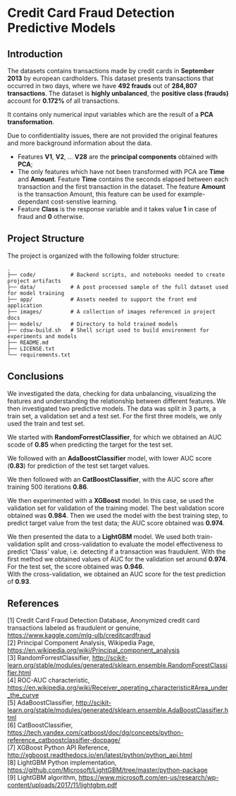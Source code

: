# Credit Card Fraud Detection Predictive Models
## Introduction
The datasets contains transactions made by credit cards in **September 2013** by european cardholders. This dataset presents transactions that occurred in two days, where we have **492 frauds** out of **284,807 transactions**. The dataset is **highly unbalanced**, the **positive class (frauds)** account for **0.172%** of all transactions.  

It contains only numerical input variables which are the result of a **PCA transformation**.   

Due to confidentiality issues, there are not provided the original features and more background information about the data.  

* Features **V1**, **V2**, ... **V28** are the **principal components** obtained with **PCA**;  
* The only features which have not been transformed with PCA are **Time** and **Amount**. Feature **Time** contains the seconds elapsed between each transaction and the first transaction in the dataset. The feature **Amount** is the transaction Amount, this feature can be used for example-dependant cost-senstive learning.   
* Feature **Class** is the response variable and it takes value **1** in case of fraud and **0** otherwise.  



## Project Structure

The project is organized with the following folder structure:

```
.
├── code/           # Backend scripts, and notebooks needed to create project artifacts
├── data/           # A post processed sample of the full dataset used for model training
├── app/            # Assets needed to support the front end application
├── images/         # A collection of images referenced in project docs
├── models/         # Directory to hold trained models
├── cdsw-build.sh   # Shell script used to build environment for experiments and models
├── README.md
├── LICENSE.txt
└── requirements.txt
```

## Conclusions

We investigated the data, checking for data unbalancing, visualizing the features and understanding the relationship between different features. 
We then investigated two predictive models. The data was split in 3 parts, a train set, a validation set and a test set. For the first three models, we only used the train and test set.  

We started with **RandomForrestClassifier**, for which we obtained an AUC scode of **0.85** when predicting the target for the test set.  

We followed with an **AdaBoostClassifier** model, with lower AUC score (**0.83**) for prediction of the test set target values.    

We then followed with an **CatBoostClassifier**, with the AUC score after training 500 iterations **0.86**.    

We then experimented with a **XGBoost** model. In this case, se used the validation set for validation of the training model.  The best validation score obtained was   **0.984**. Then we used the model with the best training step, to predict target value from the test data; the AUC score obtained was **0.974**.

We then presented the data to a **LightGBM** model. We used both train-validation split and cross-validation to evaluate the model effectiveness to predict 'Class' value, i.e. detecting if a transaction was fraudulent. With the first method we obtained values of AUC for the validation set around **0.974**. For the test set, the score obtained was **0.946**.   
With the cross-validation, we obtained an AUC score for the test prediction of  **0.93**.

## References

[1] Credit Card Fraud Detection Database, Anonymized credit card transactions labeled as fraudulent or genuine, https://www.kaggle.com/mlg-ulb/creditcardfraud  
[2] Principal Component Analysis, Wikipedia Page, https://en.wikipedia.org/wiki/Principal_component_analysis  
[3] RandomForrestClassifier, http://scikit-learn.org/stable/modules/generated/sklearn.ensemble.RandomForestClassifier.html  
[4] ROC-AUC characteristic, https://en.wikipedia.org/wiki/Receiver_operating_characteristic#Area_under_the_curve   
[5] AdaBoostClassifier, http://scikit-learn.org/stable/modules/generated/sklearn.ensemble.AdaBoostClassifier.html  
[6] CatBoostClassifier, https://tech.yandex.com/catboost/doc/dg/concepts/python-reference_catboostclassifier-docpage/  
[7] XGBoost Python API Reference, http://xgboost.readthedocs.io/en/latest/python/python_api.html  
[8] LightGBM Python implementation, https://github.com/Microsoft/LightGBM/tree/master/python-package  
[9] LightGBM algorithm, https://www.microsoft.com/en-us/research/wp-content/uploads/2017/11/lightgbm.pdf   